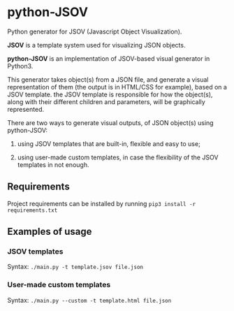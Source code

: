 # python-JSOV
Python generator for JSOV (Javascript Object Visualization).

**JSOV** is a template system used for visualizing JSON objects.

**python-JSOV** is an implementation of JSOV-based visual generator in Python3.

This generator takes object(s) from a JSON file, and generate a visual representation of them (the output is in HTML/CSS for example), based on a JSOV template. the JSOV template is responsible for how the object(s), along with their different children and parameters, will be graphically represented.

There are two ways to generate visual outputs, of JSON object(s) using python-JSOV:

1. using JSOV templates that are built-in, flexible and easy to use;

2. using user-made custom templates, in case the flexibility of the JSOV templates in not enough.


## Requirements

Project requirements can be installed by running `pip3 install -r requirements.txt`

## Examples of usage

### JSOV templates

Syntax: `./main.py -t template.jsov file.json`

### User-made custom templates

Syntax: `./main.py --custom -t template.html file.json`
